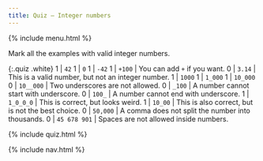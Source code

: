 ```yaml
---
title: Quiz — Integer numbers
---
```


{% include menu.html %}

Mark all the examples with valid integer numbers.

{:.quiz .white}
1 | `42`
1 | `0`
1 | `-42`
1 | `+100` | You can add `+` if you want.
0 | `3.14` | This is a valid number, but not an integer number.
1 | `1000`
1 | `1_000`
1 | `10_000`
0 | `10__000` | Two underscores are not allowed.
0 | `_100` | A number cannot start with underscore.
0 | `100_` | A number cannot end with underscore.
1 | `1_0_0_0` | This is correct, but looks weird.
1 | `10_00` | This is also correct, but is not the best choice.
0 | `50,000` | A comma does not split the number into thousands.
0 | `45 678 901` | Spaces are not allowed inside numbers.

{% include quiz.html %}

{% include nav.html %}
